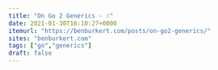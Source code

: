```yaml
---
title: "On Go 2 Generics - ☃"
date: 2021-01-30T16:10:27+0000
itemurl: "https://benburkert.com/posts/on-go2-generics/"
sites: "benburkert.com"
tags: ["go","generics"]
draft: false
---
```

